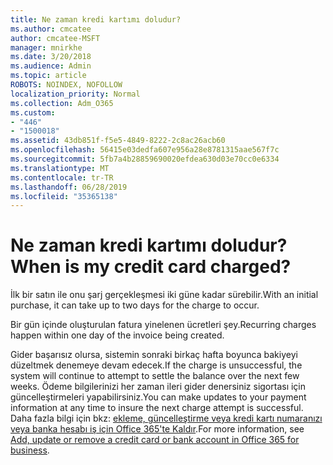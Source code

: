 ```yaml
---
title: Ne zaman kredi kartımı doludur?
ms.author: cmcatee
author: cmcatee-MSFT
manager: mnirkhe
ms.date: 3/20/2018
ms.audience: Admin
ms.topic: article
ROBOTS: NOINDEX, NOFOLLOW
localization_priority: Normal
ms.collection: Adm_O365
ms.custom:
- "446"
- "1500018"
ms.assetid: 43db851f-f5e5-4849-8222-2c8ac26acb60
ms.openlocfilehash: 56415e03dedfa607e956a28e8781315aae567f7c
ms.sourcegitcommit: 5fb7a4b28859690020efdea630d03e70cc0e6334
ms.translationtype: MT
ms.contentlocale: tr-TR
ms.lasthandoff: 06/28/2019
ms.locfileid: "35365138"
---
```

# <a name="when-is-my-credit-card-charged"></a><span data-ttu-id="b5245-102">Ne zaman kredi kartımı doludur?</span><span class="sxs-lookup"><span data-stu-id="b5245-102">When is my credit card charged?</span></span>

<span data-ttu-id="b5245-103">İlk bir satın ile onu şarj gerçekleşmesi iki güne kadar sürebilir.</span><span class="sxs-lookup"><span data-stu-id="b5245-103">With an initial purchase, it can take up to two days for the charge to occur.</span></span>
  
<span data-ttu-id="b5245-104">Bir gün içinde oluşturulan fatura yinelenen ücretleri şey.</span><span class="sxs-lookup"><span data-stu-id="b5245-104">Recurring charges happen within one day of the invoice being created.</span></span>
  
<span data-ttu-id="b5245-105">Gider başarısız olursa, sistemin sonraki birkaç hafta boyunca bakiyeyi düzeltmek denemeye devam edecek.</span><span class="sxs-lookup"><span data-stu-id="b5245-105">If the charge is unsuccessful, the system will continue to attempt to settle the balance over the next few weeks.</span></span> <span data-ttu-id="b5245-106">Ödeme bilgilerinizi her zaman ileri gider denersiniz sigortası için güncelleştirmeleri yapabilirsiniz.</span><span class="sxs-lookup"><span data-stu-id="b5245-106">You can make updates to your payment information at any time to insure the next charge attempt is successful.</span></span> <span data-ttu-id="b5245-107">Daha fazla bilgi için bkz: [ekleme, güncelleştirme veya kredi kartı numaranızı veya banka hesabı iş için Office 365'te Kaldır](https://support.office.com/article/30ba9c83-50d8-4020-90ed-830a5b8c8724).</span><span class="sxs-lookup"><span data-stu-id="b5245-107">For more information, see [Add, update or remove a credit card or bank account in Office 365 for business](https://support.office.com/article/30ba9c83-50d8-4020-90ed-830a5b8c8724).</span></span>
